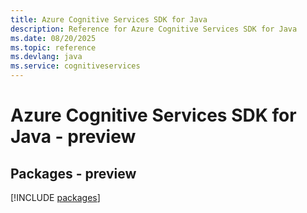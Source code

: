 ```yaml
---
title: Azure Cognitive Services SDK for Java
description: Reference for Azure Cognitive Services SDK for Java
ms.date: 08/20/2025
ms.topic: reference
ms.devlang: java
ms.service: cognitiveservices
---
```

# Azure Cognitive Services SDK for Java - preview
## Packages - preview
[!INCLUDE [packages](cognitive-services-index.md)]